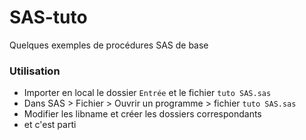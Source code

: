 # SAS-tuto
Quelques exemples de procédures SAS de base

### Utilisation

* Importer en local le dossier `Entrée` et le fichier `tuto SAS.sas`
* Dans SAS > Fichier > Ouvrir un programme > fichier `tuto SAS.sas`
* Modifier les libname et créer les dossiers correspondants
* et c'est parti
